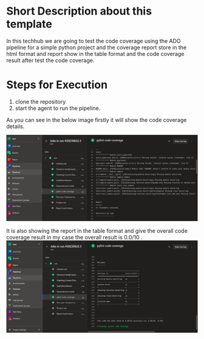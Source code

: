 # Short Description about this template

In this techhub we are going to test the code coverage using the ADO pipeline for a simple python project and the coverage report store in the html format and report show in the table format and the code coverage result after test the code coverage.

# Steps for Execution 
1. clone the repository  
2. start the agent to run the pipeline.

As you can see in the below image firstly it will show the code coverage details.

![1.png](photo/1.png)

It is also showing the report in the table format and give the overall code coverage result in my case the overall result is 0.0/10 .
![2.png](photo/2.png)

